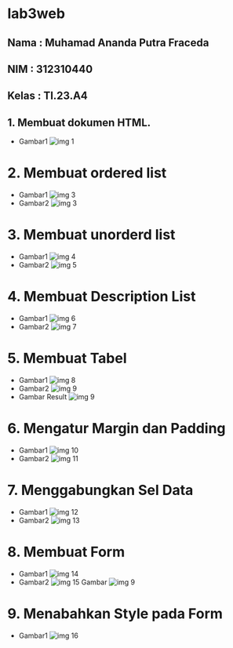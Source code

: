 # lab3web
## Nama  : Muhamad Ananda Putra Fraceda
## NIM   : 312310440
## Kelas : TI.23.A4
## 1. Membuat dokumen HTML.
- Gambar1
  ![img 1](Screenshot/1.png)
# 2. Membuat ordered list
- Gambar1
  ![img 3](Screenshot/2.png)
- Gambar2
  ![img 3](Screenshot/3.png)
# 3. Membuat unorderd list
- Gambar1
  ![img 4](Screenshot/4.png)
- Gambar2
  ![img 5](Screenshot/5.png)
# 4. Membuat Description List
- Gambar1
  ![img 6](Screenshot/6.png)
- Gambar2
 ![img 7](Screenshot/7.png)
# 5. Membuat Tabel
- Gambar1
  ![img 8](Screenshot/8.png)
- Gambar2
  ![img 9](Screenshot/9.png)
- Gambar Result
  ![img 9](Screenshot/10.png)
# 6. Mengatur Margin dan Padding
- Gambar1
  ![img 10](Screenshot/11.png)
- Gambar2
  ![img 11](Screenshot/12.png)
# 7. Menggabungkan Sel Data
- Gambar1
  ![img 12](Screenshot/13.png)
- Gambar2
  ![img 13](Screenshot/14.png)
# 8. Membuat Form
- Gambar1
  ![img 14](Screenshot/15.png)
- Gambar2
  ![img 15](Screenshot/16.png)
   Gambar
  ![img 9](Screenshot/17.png)
# 9. Menabahkan Style pada Form
- Gambar1
  ![img 16](Screenshot/18.png)
